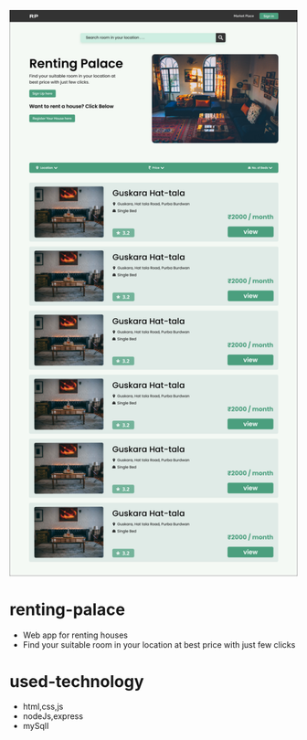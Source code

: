 ![alt text](./design/Home-Page.png)
# renting-palace
- Web app for renting houses
- Find your suitable room in your location at best price with just few clicks
# used-technology
- html,css,js
- nodeJs,express
- mySqlI
